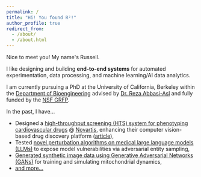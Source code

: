 ```yaml
---
permalink: /
title: "Hi! You found R²!"
author_profile: true
redirect_from: 
  - /about/
  - /about.html
---
```


Nice to meet you! My name's Russell. 

I like designing and building **end-to-end systems** for <span class="highlight">automated experimentation</span>, <span class="highlight">data processing</span>, and <span class="highlight">machine learning/AI data analytics</span>.

I am currently pursuing a PhD at the University of California, Berkeley within the [Department of Bioengineering](https://bioegrad.berkeley.edu/) advised by [Dr. Reza Abbasi-Asl](https://abbasilab.org/) and fully funded by the [NSF GRFP](https://www.nsfgrfp.org/).

In the past, I have...
* Designed a [high-throughput screening (HTS) system for phenotyping cardiovascular drugs](/portfolio/2022-07_novartis_hts_system/) @ [Novartis](https://www.novartis.com/research-and-development), enhancing their computer vision-based drug discovery platform ([article](https://live.novartis.com/article/how-a-drug-target-challenge-gave-rise-to-a-powerful-technology-platform/technology-for-the-heart)),
* Tested [novel perturbation algorithms on medical large language models (LLMs)](https://arxiv.org/abs/2402.10527) to expose model vulnerabilities via adversarial entity sampling,
* [Generated synthetic image data using Generative Adversarial Networks (GANs)](/portfolio/2023-05_mitogan/) for training and simulating mitochondrial dynamics,
* [and more...](/CV/)



